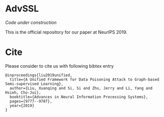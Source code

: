 # AdvSSL

*Code under construction*

This is the official repository for our paper at NeurIPS 2019.



# Cite
Please consider to cite us with following bibtex entry
```
@inproceedings{liu2019unified,
  title={A Unified Framework for Data Poisoning Attack to Graph-based Semi-supervised Learning},
  author={Liu, Xuanqing and Si, Si and Zhu, Jerry and Li, Yang and Hsieh, Cho-Jui},
  booktitle={Advances in Neural Information Processing Systems},
  pages={9777--9787},
  year={2019}
}
```
